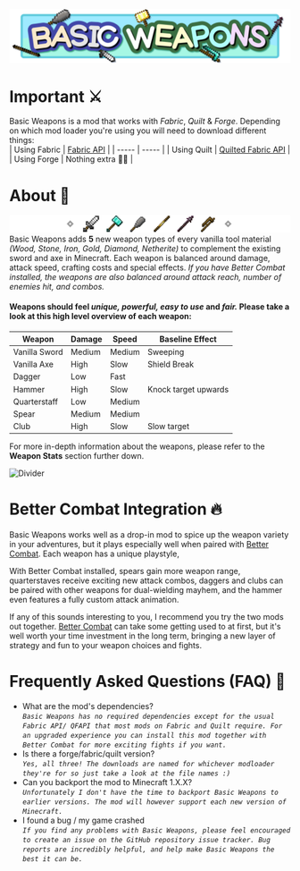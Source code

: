 ![Basic Weapons Banner](https://github.com/Khazoda/basic-weapons/blob/Web-Assets/description_common/banner.png?raw=true)

# Important ⚔️

Basic Weapons is a mod that works with *Fabric*, _Quilt_ & _Forge_. Depending on which mod loader you're using you will need to download different things:  
| Using Fabric | [Fabric API](https://legacy.curseforge.com/minecraft/mc-mods/fabric-api) |
| ----- | ----- |
| Using Quilt | [Quilted Fabric API](https://legacy.curseforge.com/minecraft/mc-mods/qsl) |
| Using Forge | Nothing extra 👍🏽 |

# About 🤺

![Divider](https://github.com/Khazoda/basic-weapons/blob/Web-Assets/description_common/showcase.png?raw=true)
Basic Weapons adds **5** new weapon types of every vanilla tool material _(Wood, Stone, Iron, Gold, Diamond, Netherite)_ to complement the existing sword and axe in Minecraft. Each weapon is balanced around damage, attack speed, crafting costs and special effects. _If you have Better Combat installed, the weapons are also balanced around attack reach, number of enemies hit, and combos._

#### Weapons should feel _unique, powerful, easy to use_ and _fair._ Please take a look at this high level overview of each weapon:

| Weapon        | Damage | Speed  | Baseline Effect      |
| ------------- | ------ | ------ | -------------------- |
| Vanilla Sword | Medium | Medium | Sweeping             |
| Vanilla Axe   | High   | Slow   | Shield Break         |
| Dagger        | Low    | Fast   |                      |
| Hammer        | High   | Slow   | Knock target upwards |
| Quarterstaff  | Low    | Medium |                      |
| Spear         | Medium | Medium |                      |
| Club          | High   | Slow   | Slow target          |

For more in-depth information about the weapons, please refer to the **Weapon Stats** section further down.

![Divider](https://github.com/Khazoda/basic-weapons/blob/Web-Assets/description_common/divider_1.png?raw=true)

# Better Combat Integration 🔥

Basic Weapons works well as a drop-in mod to spice up the weapon variety in your adventures, but it plays especially well when paired with [Better Combat](https://modrinth.com/mod/better-combat). Each weapon has a unique playstyle,

With Better Combat installed, spears gain more weapon range, quarterstaves receive exciting new attack combos, daggers and clubs can be paired with other weapons for dual-wielding mayhem, and the hammer even features a fully custom attack animation.

If any of this sounds interesting to you, I recommend you try the two mods out together. [Better Combat](https://modrinth.com/mod/better-combat) can take some getting used to at first, but it's well worth your time investment in the long term, bringing a new layer of strategy and fun to your weapon choices and fights.

# Frequently Asked Questions (FAQ) 🧡

- What are the mod's dependencies?  
  _`Basic Weapons has no required dependencies except for the usual Fabric API/ QFAPI that most mods on Fabric and Quilt require. For an upgraded experience you can install this mod together with Better Combat for more exciting fights if you want.`_
- Is there a forge/fabric/quilt version?  
  _`Yes, all three! The downloads are named for whichever modloader they're for so just take a look at the file names :)`_
- Can you backport the mod to Minecraft 1.X.X?  
  _`Unfortunately I don't have the time to backport Basic Weapons to earlier versions. The mod will however support each new version of Minecraft.`_
- I found a bug / my game crashed  
  _`If you find any problems with Basic Weapons, please feel encouraged to create an issue on the GitHub repository issue tracker. Bug reports are incredibly helpful, and help make Basic Weapons the best it can be.`_

<!-- ![divider](https://github.com/Khazoda/Basic Weapons/blob/Web-Assets/description_common/divider.png?raw=true)
![footer](https://github.com/Khazoda/Basic Weapons/blob/Web-Assets/description_common/footer.png?raw=true)
![Basic Weapons Banner](https://github.com/Khazoda/basic-weapons/blob/Web-Assets/description_common/creativetab.png?raw=true) -->

